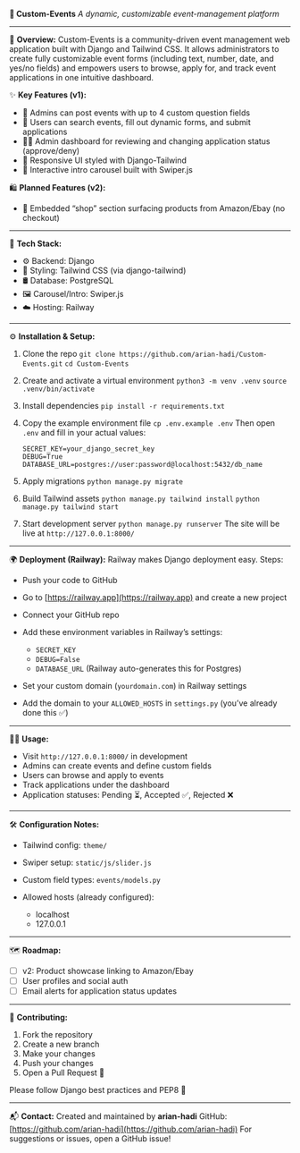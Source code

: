 **🎉 Custom-Events**
*A dynamic, customizable event-management platform*

---

🚀 **Overview:**
Custom-Events is a community-driven event management web application built with Django and Tailwind CSS. It allows administrators to create fully customizable event forms (including text, number, date, and yes/no fields) and empowers users to browse, apply for, and track event applications in one intuitive dashboard.

✨ **Key Features (v1):**

* 📝 Admins can post events with up to 4 custom question fields
* 🔎 Users can search events, fill out dynamic forms, and submit applications
* 🧑‍⚖️ Admin dashboard for reviewing and changing application status (approve/deny)
* 🎨 Responsive UI styled with Django-Tailwind
* 🎠 Interactive intro carousel built with Swiper.js

🛍️ **Planned Features (v2):**

* 🛒 Embedded “shop” section surfacing products from Amazon/Ebay (no checkout)

---

🧰 **Tech Stack:**

* ⚙️ Backend: Django
* 🎨 Styling: Tailwind CSS (via django-tailwind)
* 🛢️ Database: PostgreSQL
* 🖼️ Carousel/Intro: Swiper.js
* ☁️ Hosting: Railway

---

⚙️ **Installation & Setup:**

1. Clone the repo
   `git clone https://github.com/arian-hadi/Custom-Events.git`
   `cd Custom-Events`

2. Create and activate a virtual environment
   `python3 -m venv .venv`
   `source .venv/bin/activate`

3. Install dependencies
   `pip install -r requirements.txt`

4. Copy the example environment file
   `cp .env.example .env`
   Then open `.env` and fill in your actual values:

   ```
   SECRET_KEY=your_django_secret_key  
   DEBUG=True  
   DATABASE_URL=postgres://user:password@localhost:5432/db_name  
   ```

5. Apply migrations
   `python manage.py migrate`

6. Build Tailwind assets
   `python manage.py tailwind install`
   `python manage.py tailwind start`

7. Start development server
   `python manage.py runserver`
   The site will be live at `http://127.0.0.1:8000/`

---

🌍 **Deployment (Railway):**
Railway makes Django deployment easy.
Steps:

* Push your code to GitHub
* Go to [https://railway.app](https://railway.app) and create a new project
* Connect your GitHub repo
* Add these environment variables in Railway’s settings:

  * `SECRET_KEY`
  * `DEBUG=False`
  * `DATABASE_URL` (Railway auto-generates this for Postgres)
* Set your custom domain (`yourdomain.com`) in Railway settings
* Add the domain to your `ALLOWED_HOSTS` in `settings.py` (you’ve already done this ✅)

---

🧑‍💻 **Usage:**

* Visit `http://127.0.0.1:8000/` in development
* Admins can create events and define custom fields
* Users can browse and apply to events
* Track applications under the dashboard
* Application statuses: Pending ⏳, Accepted ✅, Rejected ❌

---

🛠️ **Configuration Notes:**

* Tailwind config: `theme/`
* Swiper setup: `static/js/slider.js`
* Custom field types: `events/models.py`
* Allowed hosts (already configured):

  * localhost
  * 127.0.0.1

---

🗺️ **Roadmap:**

* [ ] v2: Product showcase linking to Amazon/Ebay
* [ ] User profiles and social auth
* [ ] Email alerts for application status updates

---

🤝 **Contributing:**

1. Fork the repository
2. Create a new branch
3. Make your changes
4. Push your changes
5. Open a Pull Request 🚀

Please follow Django best practices and PEP8 🐍

---

📬 **Contact:**
Created and maintained by **arian-hadi**
GitHub: [https://github.com/arian-hadi](https://github.com/arian-hadi)
For suggestions or issues, open a GitHub issue!

